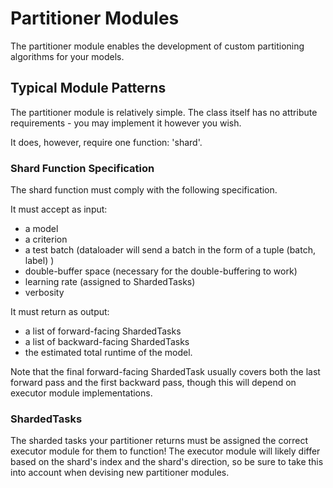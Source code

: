 # Partitioner Modules

The partitioner module enables the development of custom
partitioning algorithms for your models.

## Typical Module Patterns

The partitioner module is relatively simple. The class itself
has no attribute requirements - you may implement it however you wish.

It does, however, require one function: 'shard'. 

### Shard Function Specification

The shard function must comply with the following specification.

It must accept as input:

- a model
- a criterion
- a test batch (dataloader will send a batch in the form of a tuple (batch, label) ) 
- double-buffer space (necessary for the double-buffering to work)
- learning rate (assigned to ShardedTasks)
- verbosity

It must return as output:
- a list of forward-facing ShardedTasks
- a list of backward-facing ShardedTasks
- the estimated total runtime of the model.

Note that the final forward-facing ShardedTask usually covers both the last forward pass and the first backward pass, though this will depend on executor module implementations.


### ShardedTasks
The sharded tasks your partitioner returns must be assigned the correct executor module for them to function! The executor module will likely differ based on the shard's index and the shard's direction, so be sure to take this into account when devising new partitioner modules.

